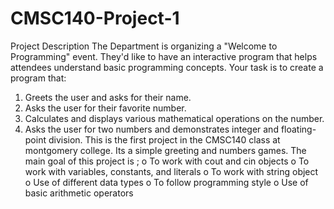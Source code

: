 # CMSC140-Project-1
Project Description
The Department is organizing a "Welcome to Programming" event. They'd like to have an interactive program that helps attendees understand basic programming concepts. Your task is to create a program that:

1.	Greets the user and asks for their name.
2.	Asks the user for their favorite number.
3.	Calculates and displays various mathematical operations on the number.
4.	Asks the user for two numbers and demonstrates integer and floating-point division.
This is the first project in the CMSC140 class at montgomery college. Its a simple greeting and numbers games. The main goal of this project is ; 
o	To work with cout and cin objects
o	To work with variables, constants, and literals
o	To work with string object
o	Use of different data types
o	To follow programming style
o	Use of basic arithmetic operators
